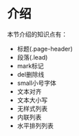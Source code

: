 # 介绍

本节介绍的知识点有：

* 标题(.page-header)
* 段落(.lead)
* mark标记
* del删除线
* small小号字体
* 文本对齐
* 文本大小写
* 无样式列表
* 内联列表
* 水平排列列表